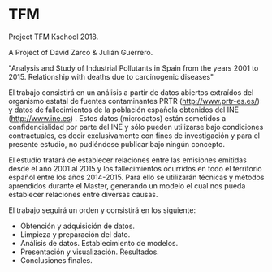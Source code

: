 # TFM
Project TFM Kschool 2018.

A Project of David Zarco & Julián Guerrero.

"Analysis and Study of Industrial Pollutants in Spain from the years 2001 to 2015. Relationship with deaths due to carcinogenic diseases"

El trabajo consistirá en un análisis a partir de datos abiertos extraídos del organismo estatal de fuentes contaminantes PRTR (http://www.prtr-es.es/) y datos de fallecimientos de la población española obtenidos del INE (http://www.ine.es) . Estos datos (microdatos) están sometidos a confidencialidad por parte del INE y sólo pueden utilizarse bajo condiciones contractuales, es decir exclusivamente con fines de investigación y para el presente estudio, no pudiéndose publicar bajo ningún concepto.

El estudio tratará de establecer relaciones entre las emisiones emitidas desde el año 2001 al 2015 y los fallecimientos ocurridos en todo el territorio español entre los años 2014-2015. Para ello se utilizarán técnicas y métodos aprendidos durante el Master, generando un modelo el cual nos pueda establecer relaciones entre diversas causas.

El trabajo seguirá un orden y consistirá en los siguiente:

-	Obtención y adquisición de datos.
- Limpieza y preparación del dato.
-	Análisis de datos. Establecimiento de modelos.
-	Presentación y visualización. Resultados.
-	Conclusiones finales.
